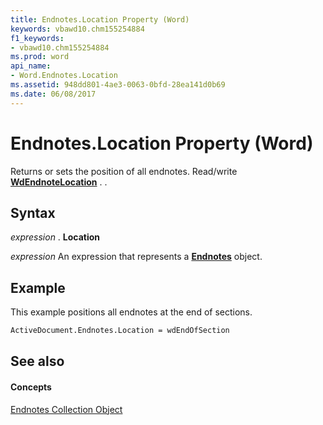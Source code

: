 ```yaml
---
title: Endnotes.Location Property (Word)
keywords: vbawd10.chm155254884
f1_keywords:
- vbawd10.chm155254884
ms.prod: word
api_name:
- Word.Endnotes.Location
ms.assetid: 948dd801-4ae3-0063-0bfd-28ea141d0b69
ms.date: 06/08/2017
---
```



# Endnotes.Location Property (Word)

Returns or sets the position of all endnotes. Read/write  **[WdEndnoteLocation](Word.WdEndnoteLocation.md)** . .


## Syntax

 _expression_ . **Location**

 _expression_ An expression that represents a **[Endnotes](Word.endnotes.md)** object.


## Example

This example positions all endnotes at the end of sections.


```vb
ActiveDocument.Endnotes.Location = wdEndOfSection
```


## See also


#### Concepts


[Endnotes Collection Object](Word.endnotes.md)

